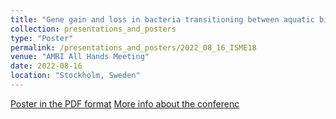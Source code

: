 ```yaml
---
title: "Gene gain and loss in bacteria transitioning between aquatic biomes"
collection: presentations_and_posters
type: "Poster"
permalink: /presentations_and_posters/2022_08_16_ISME18
venue: "AMRI All Hands Meeting"
date: 2022-08-16
location: "Stockholm, Sweden"
---
```


[Poster in the PDF format](http://exampleurl.com)
[More info about the conferenc](https://isme18.isme-microbes.org/)
